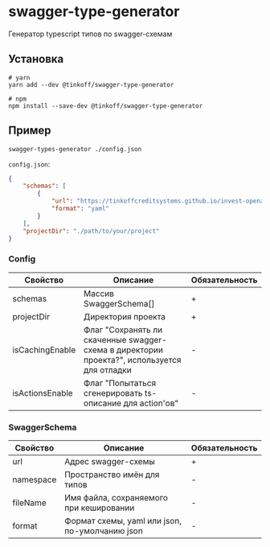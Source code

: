 # swagger-type-generator

Генератор typescript типов по swagger-схемам

## Установка
```
# yarn
yarn add --dev @tinkoff/swagger-type-generator

# npm
npm install --save-dev @tinkoff/swagger-type-generator
```

## Пример
```
swagger-types-generator ./config.json
```
`config.json`:
```json
{
    "schemas": [
        {
            "url": "https://tinkoffcreditsystems.github.io/invest-openapi/swagger-ui/swagger.yaml",
            "format": "yaml"
        }
    ],
    "projectDir": "./path/to/your/project"
}
```

### Config
| Свойство        | Описание                                                                                     | Обязательность |
|-----------------|----------------------------------------------------------------------------------------------|----------------|
| schemas         | Массив SwaggerSchema[]                                                                       | +              |
| projectDir      | Директория проекта                                                                           | +              |
| isCachingEnable | Флаг "Сохранять ли скаченные swagger-схема в директории проекта?",  используется для отладки | -              |
| isActionsEnable | Флаг "Попытаться сгенерировать ts-описание для action'ов"                                    | -              |

### SwaggerSchema
| Свойство    | Описание                                       | Обязательность  |
|-------------|------------------------------------------------|-----------------|
| url         | Адрес swagger-схемы                            | +               |
| namespace   | Пространство имён для типов                    | -               |
| fileName    | Имя файла, сохраняемого при кешировании        | -               |
| format      | Формат схемы, yaml или json, по-умолчанию json | -               |
